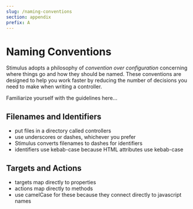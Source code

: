 ```yaml
---
slug: /naming-conventions
section: appendix
prefix: A
---
```


# Naming Conventions

Stimulus adopts a philosophy of _convention over configuration_ concerning where things go and how they should be named. These conventions are designed to help you work faster by reducing the number of decisions you need to make when writing a controller.

Familiarize yourself with the guidelines here…

## Filenames and Identifiers

- put files in a directory called controllers
- use underscores or dashes, whichever you prefer
- Stimulus converts filenames to dashes for identifiers
- identifiers use kebab-case because HTML attributes use kebab-case

## Targets and Actions

- targets map directly to properties
- actions map directly to methods
- use camelCase for these because they connect directly to javascript names
